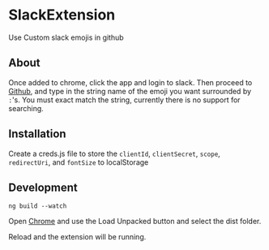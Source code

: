 # SlackExtension

Use Custom slack emojis in github

## About

Once added to chrome, click the app and login to slack.
Then proceed to [Github](https://github.com), and type in the string name of the emoji you want surrounded by `:`'s.
You must exact match the string, currently there is no support for searching. 

## Installation

Create a creds.js file to store the `clientId`, `clientSecret`, `scope`, `redirectUri`, and `fontSize` to localStorage

## Development

`ng build --watch` 

Open [Chrome](chrome://extensions/) and use the Load Unpacked button and select the dist folder.

Reload and the extension will be running. 
